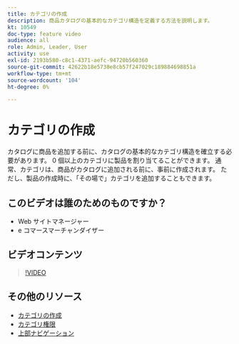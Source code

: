 ```yaml
---
title: カテゴリの作成
description: 商品カタログの基本的なカテゴリ構造を定義する方法を説明します。
kt: 10549
doc-type: feature video
audience: all
role: Admin, Leader, User
activity: use
exl-id: 2193b580-c8c1-4371-aefc-94720b560360
source-git-commit: 42622b18e5738e8cb57f247029c189884698851a
workflow-type: tm+mt
source-wordcount: '104'
ht-degree: 0%

---
```


# カテゴリの作成

カタログに商品を追加する前に、カタログの基本的なカテゴリ構造を確立する必要があります。 0 個以上のカテゴリに製品を割り当てることができます。 通常、カテゴリは、商品がカタログに追加される前に、事前に作成されます。 ただし、製品の作成時に、「その場で」カテゴリを追加することもできます。

## このビデオは誰のためのものですか？

- Web サイトマネージャー
- e コマースマーチャンダイザー

## ビデオコンテンツ

>[!VIDEO](https://video.tv.adobe.com/v/343746?quality=12&learn=on)

## その他のリソース

- [カテゴリの作成](https://docs.magento.com/user-guide/catalog/category-create.html)
- [カテゴリ権限](https://docs.magento.com/user-guide/catalog/category-permissions.html)
- [上部ナビゲーション](https://docs.magento.com/user-guide/catalog/navigation-top.html)
